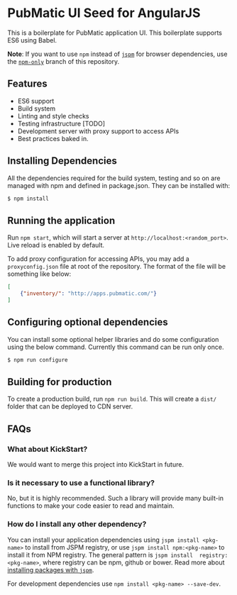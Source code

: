 PubMatic UI Seed for AngularJS
==============================

This is a boilerplate for PubMatic application UI. This boilerplate supports ES6 using Babel.

__Note__: If you want to use ```npm``` instead of [```jspm```](http://jspm.io) for browser dependencies,
use the [```npm-only```](https://github.com/pm-debjit-biswas/pub-ui-angular-seed/tree/npm-only) branch of this 
repository.

Features
--------

* ES6 support
* Build system
* Linting and style checks
* Testing infrastructure [TODO]
* Development server with proxy support to access APIs
* Best practices baked in.

Installing Dependencies
-----------------------

All the dependencies required for the build system, testing and so on are managed with npm and defined in
package.json. They can be installed with:

```bash
$ npm install 
```

Running the application
-----------------------

Run ```npm start```, which will start a server at ```http://localhost:<random_port>```. Live reload is enabled by
default.

To add proxy configuration for accessing APIs, you may add a ```proxyconfig.json``` file at root of the repository. 
The format of the file will be something like below:

```json
[
    {"inventory/": "http://apps.pubmatic.com/"}
]
```

Configuring optional dependencies
---------------------------------

You can install some optional helper libraries and do some configuration using the below command. Currently this 
command can be run only once.

```bash
$ npm run configure
```

Building for production
-----------------------

To create a production build, run ```npm run build```. This will create a ```dist/``` folder that can be deployed to CDN server.

FAQs
----

### What about KickStart?
We would want to merge this project into KickStart in future.

### Is it necessary to use a functional library?
No, but it is highly recommended. Such a library will provide many built-in functions to make your code easier to 
read and maintain.

### How do I install any other dependency?
You can install your application dependencies using ```jspm install <pkg-name>``` to install from JSPM registry, or 
use ```jspm install npm:<pkg-name>``` to install it from NPM registry. The general pattern is ```jspm install 
registry:<pkg-name>```, where registry can be npm, github or bower.
Read more about [installing packages with ```jspm```](https://github.com/jspm/jspm-cli/blob/master/docs/installing-packages.md).

For development dependencies use ```npm install <pkg-name> --save-dev```.
